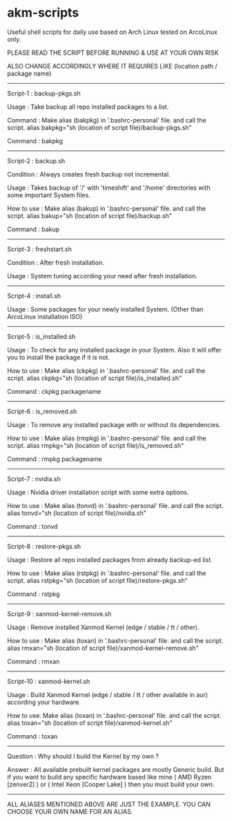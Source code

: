# akm-scripts

Useful shell scripts for daily use based on Arch Linux tested on ArcoLinux only.

PLEASE READ THE SCRIPT BEFORE RUNNING & USE AT YOUR OWN RISK

ALSO CHANGE ACCORDINGLY WHERE IT REQUIRES LIKE (location path / package name)

-----------------------------------------------------------------------------------------

Script-1   : backup-pkgs.sh

Usage      : Take backup all repo installed packages to a list.

Command    : Make alias (bakpkg) in '.bashrc-personal' file. and call the script.
             alias bakpkg="sh (location of script file)/backup-pkgs.sh"

Command    : bakpkg

-----------------------------------------------------------------------------------------

Script-2   : backup.sh

Condition  : Always creates fresh backup not incremental.

Usage      : Takes backup of '/' with 'timeshift' and
             '/home' directories with some important System files.

How to use : Make alias (bakup) in '.bashrc-personal' file. and call the script.
             alias bakup="sh (location of script file)/backup.sh"

Command    : bakup

-----------------------------------------------------------------------------------------

Script-3   : freshstart.sh

Condition  : After fresh installation.

Usage      : System tuning according your need after fresh installation.

-----------------------------------------------------------------------------------------

Script-4   : install.sh

Usage      : Some packages for your newly installed System. (Other than ArcoLinux installation ISO)

-----------------------------------------------------------------------------------------

Script-5   : is_installed.sh

Usage      : To check for any installed package in your System. Also it will offer you
             to install the package if it is not.

How to use : Make alias (ckpkg) in '.bashrc-personal' file. and call the script.
             alias ckpkg="sh (location of script file)/is_installed.sh"

Command    : ckpkg packagename

-----------------------------------------------------------------------------------------

Script-6   : is_removed.sh

Usage      : To remove any installed package with or without its dependencies.

How to use : Make alias (rmpkg) in '.bashrc-personal' file. and call the script.
             alias rmpkg="sh (location of script file)/is_removed.sh"

Command    : rmpkg packagename

-----------------------------------------------------------------------------------------

Script-7   : nvidia.sh

Usage      : Nvidia driver installation script with some extra options.

How to use : Make alias (tonvd) in '.bashrc-personal' file. and call the script.
             alias tonvd="sh (location of script file)/nvidia.sh"

Command    : tonvd

-----------------------------------------------------------------------------------------

Script-8   : restore-pkgs.sh

Usage      : Restore all repo installed packages from already backup-ed list.

How to use : Make alias (rstpkg) in '.bashrc-personal' file. and call the script.
             alias rstpkg="sh (location of script file)/restore-pkgs.sh"

Command    : rstpkg

-----------------------------------------------------------------------------------------

Script-9   : xanmod-kernel-remove.sh

Usage      : Remove installed Xanmod Kernel (edge / stable / tt / other).

How to use : Make alias (toxan) in '.bashrc-personal' file. and call the script.
             alias rmxan="sh (location of script file)/xanmod-kernel-remove.sh"

Command    : rmxan

-----------------------------------------------------------------------------------------

Script-10  : xanmod-kernel.sh

Usage      : Build Xanmod Kernel (edge / stable / tt / other available in aur) according
             your hardware.

How to use:  Make alias (toxan) in '.bashrc-personal' file. and call the script.
             alias toxan="sh (location of script file)/xanmod-kernel.sh"

Command    : toxan

-----------------------------------------------------------------------------------------

Question  : Why should I build the Kernel by my own ?

Answer    : All available prebuilt kernel packages are mostly Generic build. But if you
            want to build any specific hardware based like mine ( AMD Ryzen [zenver2] )
            or ( Intel Xeon [Cooper Lake] ) then you must build
            your own.

-----------------------------------------------------------------------------------------

ALL ALIASES MENTIONED ABOVE ARE JUST THE EXAMPLE. YOU CAN CHOOSE YOUR OWN NAME FOR AN ALIAS.

